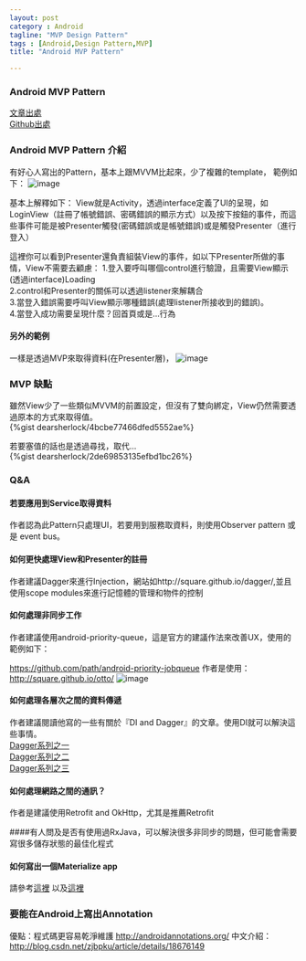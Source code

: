 ```yaml
---
layout: post
category : Android 
tagline: "MVP Design Pattern"
tags : [Android,Design Pattern,MVP]
title: "Android MVP Pattern"

---
```



### Android MVP Pattern
[文章出處](http://antonioleiva.com/mvp-android/)  
[Github出處](https://github.com/antoniolg/androidmvp)

### Android MVP Pattern 介紹
有好心人寫出的Pattern，基本上跟MVVM比起來，少了複雜的template，
範例如下：
![image](https://farm8.staticflickr.com/7588/16911769935_ddbe0152d0_o.png)

基本上解釋如下：
View就是Activity，透過interface定義了UI的呈現，如LoginView（註冊了帳號錯誤、密碼錯誤的顯示方式）以及按下按鈕的事件，而這些事件可能是被Presenter觸發(密碼錯誤或是帳號錯誤)或是觸發Presenter（進行登入）

這裡你可以看到Presenter還負責組裝View的事件，如以下Presenter所做的事情，View不需要去顧慮：
1.登入要呼叫哪個control進行驗證，且需要View顯示(透過interface)Loading  
2.control和Presenter的關係可以透過listener來解耦合  
3.當登入錯誤需要呼叫View顯示哪種錯誤(處理listener所接收到的錯誤)。  
4.當登入成功需要呈現什麼？回首頁或是...行為  



#### 另外的範例

一樣是透過MVP來取得資料(在Presenter層)， 
![image](https://farm8.staticflickr.com/7585/16911307892_e84dbecd50_o.png)


### MVP 缺點
雖然View少了一些類似MVVM的前置設定，但沒有了雙向綁定，View仍然需要透過原本的方式來取得值。  
{%gist dearsherlock/4bcbe77466dfed5552ae%}

若要塞值的話也是透過尋找，取代...  
{%gist dearsherlock/2de69853135efbd1bc26%}

### Q&A

#### 若要應用到Service取得資料
作者認為此Pattern只處理UI，若要用到服務取資料，則使用Observer pattern 或是 event bus。

#### 如何更快處理View和Presenter的註冊
作者建議Dagger來進行Injection，網站如http://square.github.io/dagger/,並且使用scope modules來進行記憶體的管理和物件的控制

#### 如何處理非同步工作
作者建議使用android-priority-queue，這是官方的建議作法來改善UX，使用的範例如下：

https://github.com/path/android-priority-jobqueue
作者是使用：
http://square.github.io/otto/
![image](https://farm9.staticflickr.com/8720/16912582511_5b78791ce6_o.png)

#### 如何處理各層次之間的資料傳遞
作者建議閱讀他寫的一些有關於『DI and Dagger』的文章。使用DI就可以解決這些事情。  
[Dagger系列之一](http://antonioleiva.com/dependency-injection-android-dagger-part-1/)  
[Dagger系列之二](http://antonioleiva.com/dagger-android-part-2/)  
[Dagger系列之三](http://antonioleiva.com/dagger-3/)

#### 如何處理網路之間的通訊？
作者是建議使用Retrofit and OkHttp，尤其是推薦Retrofit


####有人問及是否有使用過RxJava，可以解決很多非同步的問題，但可能會需要寫很多儲存狀態的最佳化程式


#### 如何寫出一個Materialize app
請參考[這裡](http://antonioleiva.com/materialize-app/)
以及[這裡](http://antonioleiva.com/material-design-everywhere/)



### 要能在Android上寫出Annotation
優點：程式碼更容易乾淨維護
http://androidannotations.org/
中文介紹：http://blog.csdn.net/zjbpku/article/details/18676149



